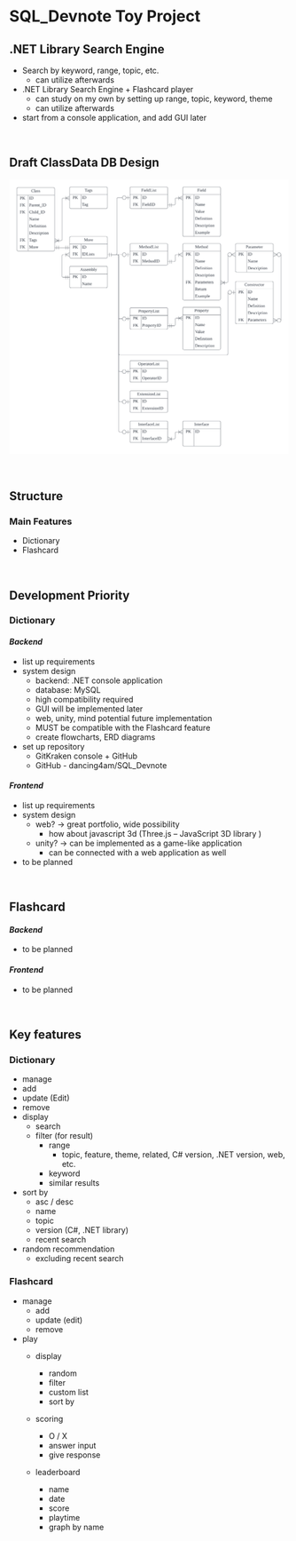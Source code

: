 # SQL_Devnote Toy Project

## .NET Library Search Engine

- Search by keyword, range, topic, etc.
  - can utilize afterwards
- .NET Library Search Engine + Flashcard player
  - can study on my own by setting up range, topic, keyword, theme
  - can utilize afterwards
- start from a console application, and add GUI later

<br>

## Draft ClassData DB Design

![alt text](https://github.com/dancing4am/SQL_Devnote/blob/9ca03c0dd989cb1904037ad617f1f9acb9cfc04e/images/ClassData_ERD.png)

<br>

## Structure
### Main Features
- Dictionary
- Flashcard
<br>

## Development Priority
### Dictionary
#### <i>Backend</i>
- list up requirements
- system design
  - backend: .NET console application
  - database: MySQL
  - high compatibility required 
  - GUI will be implemented later
  - web, unity, mind potential future implementation
  - MUST be compatible with the Flashcard feature
  - create flowcharts, ERD diagrams
- set up repository
  - GitKraken console + GitHub
  - GitHub - dancing4am/SQL_Devnote 
#### <i>Frontend</i>  
- list up requirements
- system design
  - web? → great portfolio, wide possibility
    - how about javascript 3d (Three.js – JavaScript 3D library )
  - unity? → can be implemented as a game-like application
    - can be connected with a web application as well
- to be planned

<br>

## Flashcard
#### <i>Backend</i>
- to be planned

#### <i>Frontend</i>
- to be planned

 <br>

## Key features
### Dictionary
- manage
- add
- update (Edit)
- remove
- display
  - search
  - filter (for result)
    - range
      - topic, feature, theme, related, C# version, .NET version, web, etc.
    - keyword
    - similar results
- sort by
  - asc / desc
  - name
  - topic
  - version (C#, .NET library)
  - recent search
- random recommendation
  - excluding recent search


### Flashcard
- manage
  - add
  - update (edit)
  - remove
- play
  - display
    - random
    - filter
    - custom list
    - sort by
  - scoring
    - O / X
    - answer input
    - give response
  - leaderboard
    - name
    - date
    - score
    - playtime
    - graph by name
    
    <br>
